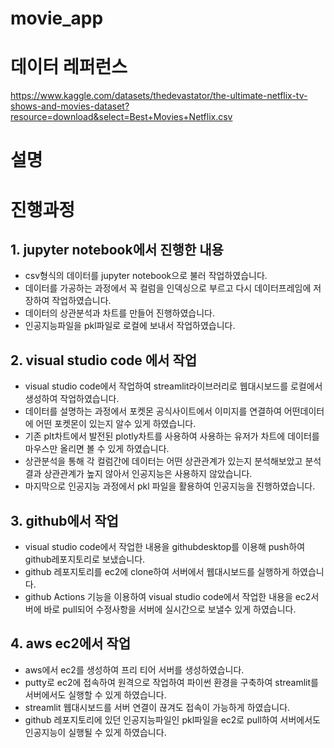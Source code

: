 # movie_app

# 데이터 레퍼런스

https://www.kaggle.com/datasets/thedevastator/the-ultimate-netflix-tv-shows-and-movies-dataset?resource=download&select=Best+Movies+Netflix.csv

# 설명
# 진행과정

## 1. jupyter notebook에서 진행한 내용

  - csv형식의 데이터를 jupyter notebook으로 불러 작업하였습니다.
  - 데이터를 가공하는 과정에서 꼭 컬럼을 인덱싱으로 부르고 다시 데이터프레임에 저장하여 작업하였습니다.
  - 데이터의 상관분석과 차트를 만들어 진행하였습니다.
  - 인공지능파일을 pkl파일로 로컬에 보내서 작업하였습니다.

## 2. visual studio code 에서 작업

  - visual studio code에서 작업하여 streamlit라이브러리로 웹대시보드를 로컬에서 생성하여 작업하였습니다.
  - 데이터를 설명하는 과정에서 포켓몬 공식사이트에서 이미지를 연결하여 어떤데이터에 어떤 포켓몬이 있는지 알수 있게 하였습니다.
  - 기존 plt차트에서 발전된 plotly차트를 사용하여 사용하는 유저가 차트에 데이터를 마우스만 올리면 볼 수 있게 하였습니다.
  - 상관분석을 통해 각 컬럼간에 데이터는 어떤 상관관계가 있는지 분석해보았고 분석 결과 상관관계가 높지 않아서 인공지능은 사용하지 않았습니다.
  - 마지막으로 인공지능 과정에서 pkl 파일을 활용하여 인공지능을 진행하였습니다.

## 3. github에서 작업 
  
   - visual studio code에서 작업한 내용을 githubdesktop를 이용해 push하여 github레포지토리로 보냈습니다.
   - github 레포지토리를 ec2에 clone하여 서버에서 웹대시보드를 실행하게 하였습니다. 
   - github Actions 기능을 이용하여 visual studio code에서 작업한 내용을 ec2서버에 바로 pull되어 수정사항을
     서버에 실시간으로 보낼수 있게 하였습니다.


## 4. aws ec2에서 작업

  - aws에서 ec2를 생성하여 프리 티어 서버를 생성하였습니다.
  - putty로 ec2에 접속하여 원격으로 작업하여 파이썬 환경을 구축하여 streamlit를 서버에서도 실행할 수 있게 하였습니다.
  - streamlit 웹대시보드를 서버 연결이 끊겨도 접속이 가능하게 하였습니다.
  - github 레포지토리에 있던 인공지능파일인 pkl파일을 ec2로 pull하여 서버에서도 인공지능이 실행될 수 있게 하였습니다. 
